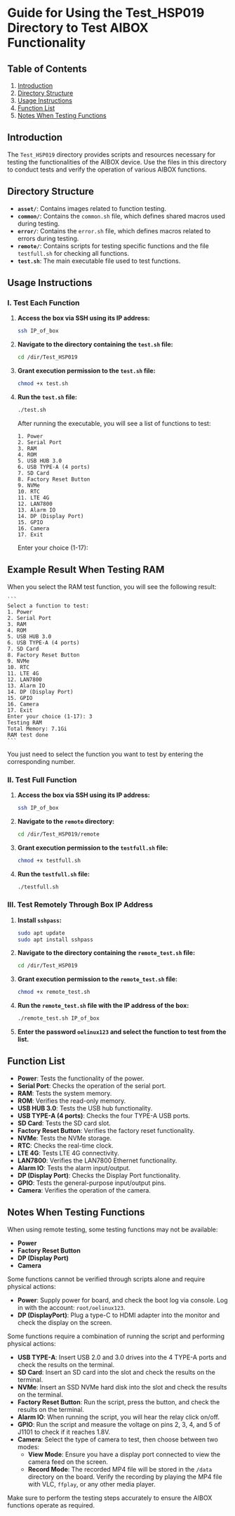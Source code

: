 # Guide for Using the Test_HSP019 Directory to Test AIBOX Functionality

## Table of Contents
1. [Introduction](#introduction)
2. [Directory Structure](#directory-structure)
3. [Usage Instructions](#usage-instructions)
4. [Function List](#function-list)
5. [Notes When Testing Functions](#notes-when-testing-functions)

## Introduction

The `Test_HSP019` directory provides scripts and resources necessary for testing the functionalities of the AIBOX device. Use the files in this directory to conduct tests and verify the operation of various AIBOX functions.

## Directory Structure

- **`asset/`**: Contains images related to function testing.
- **`common/`**: Contains the `common.sh` file, which defines shared macros used during testing.
- **`error/`**: Contains the `error.sh` file, which defines macros related to errors during testing.
- **`remote/`**: Contains scripts for testing specific functions and the file `testfull.sh` for checking all functions.
- **`test.sh`**: The main executable file used to test functions.

## Usage Instructions

### I. Test Each Function

1. **Access the box via SSH using its IP address:**
    ```bash
    ssh IP_of_box
    ```

2. **Navigate to the directory containing the `test.sh` file:**
    ```bash
    cd /dir/Test_HSP019
    ```

3. **Grant execution permission to the `test.sh` file:**
    ```bash
    chmod +x test.sh
    ```

4. **Run the `test.sh` file:**
    ```bash
    ./test.sh
    ```

   After running the executable, you will see a list of functions to test:

    ```
    1. Power
    2. Serial Port
    3. RAM
    4. ROM
    5. USB HUB 3.0
    6. USB TYPE-A (4 ports)
    7. SD Card
    8. Factory Reset Button
    9. NVMe
    10. RTC
    11. LTE 4G
    12. LAN7800
    13. Alarm IO
    14. DP (Display Port)
    15. GPIO
    16. Camera
    17. Exit
    ```

    Enter your choice (1-17):

## Example Result When Testing RAM

When you select the RAM test function, you will see the following result:

    ```
    Select a function to test:
    1. Power
    2. Serial Port
    3. RAM
    4. ROM
    5. USB HUB 3.0
    6. USB TYPE-A (4 ports)
    7. SD Card
    8. Factory Reset Button
    9. NVMe
    10. RTC
    11. LTE 4G
    12. LAN7800
    13. Alarm IO
    14. DP (Display Port)
    15. GPIO
    16. Camera
    17. Exit
    Enter your choice (1-17): 3
    Testing RAM
    Total Memory: 7.1Gi
    RAM test done
    ```

You just need to select the function you want to test by entering the corresponding number.

### II. Test Full Function

1. **Access the box via SSH using its IP address:**
    ```bash
    ssh IP_of_box
    ```

2. **Navigate to the `remote` directory:**
    ```bash
    cd /dir/Test_HSP019/remote
    ```

3. **Grant execution permission to the `testfull.sh` file:**
    ```bash
    chmod +x testfull.sh
    ```

4. **Run the `testfull.sh` file:**
    ```bash
    ./testfull.sh
    ```

### III. Test Remotely Through Box IP Address

1. **Install `sshpass`:**
    ```bash
    sudo apt update
    sudo apt install sshpass
    ```

2. **Navigate to the directory containing the `remote_test.sh` file:**
    ```bash
    cd /dir/Test_HSP019
    ```

3. **Grant execution permission to the `remote_test.sh` file:**
    ```bash
    chmod +x remote_test.sh
    ```

4. **Run the `remote_test.sh` file with the IP address of the box:**
    ```bash
    ./remote_test.sh IP_of_box
    ```

5. **Enter the password `oelinux123` and select the function to test from the list.**

## Function List

- **Power**: Tests the functionality of the power.
- **Serial Port**: Checks the operation of the serial port.
- **RAM**: Tests the system memory.
- **ROM**: Verifies the read-only memory.
- **USB HUB 3.0**: Tests the USB hub functionality.
- **USB TYPE-A (4 ports)**: Checks the four TYPE-A USB ports.
- **SD Card**: Tests the SD card slot.
- **Factory Reset Button**: Verifies the factory reset functionality.
- **NVMe**: Tests the NVMe storage.
- **RTC**: Checks the real-time clock.
- **LTE 4G**: Tests LTE 4G connectivity.
- **LAN7800**: Verifies the LAN7800 Ethernet functionality.
- **Alarm IO**: Tests the alarm input/output.
- **DP (Display Port)**: Checks the Display Port functionality.
- **GPIO**: Tests the general-purpose input/output pins.
- **Camera**: Verifies the operation of the camera.

## Notes When Testing Functions

When using remote testing, some testing functions may not be available:
- **Power**
- **Factory Reset Button**
- **DP (Display Port)**
- **Camera**

Some functions cannot be verified through scripts alone and require physical actions:
- **Power**: Supply power for board, and check the boot log via console. Log in with the account: `root/oelinux123`.
- **DP (DisplayPort)**: Plug a type-C to HDMI adapter into the monitor and check the display on the screen.

Some functions require a combination of running the script and performing physical actions:
- **USB TYPE-A**: Insert USB 2.0 and 3.0 drives into the 4 TYPE-A ports and check the results on the terminal.
- **SD Card**: Insert an SD card into the slot and check the results on the terminal.
- **NVMe**: Insert an SSD NVMe hard disk into the slot and check the results on the terminal.
- **Factory Reset Button**: Run the script, press the button, and check the results on the terminal.
- **Alarm IO**: When running the script, you will hear the relay click on/off.
- **GPIO**: Run the script and measure the voltage on pins 2, 3, 4, and 5 of J1101 to check if it reaches 1.8V.
- **Camera**: Select the type of camera to test, then choose between two modes:
    - **View Mode**: Ensure you have a display port connected to view the camera feed on the screen.
    - **Record Mode**: The recorded MP4 file will be stored in the `/data` directory on the board. Verify the recording by playing the MP4 file with VLC, `ffplay`, or any other media player.

Make sure to perform the testing steps accurately to ensure the AIBOX functions operate as required.
